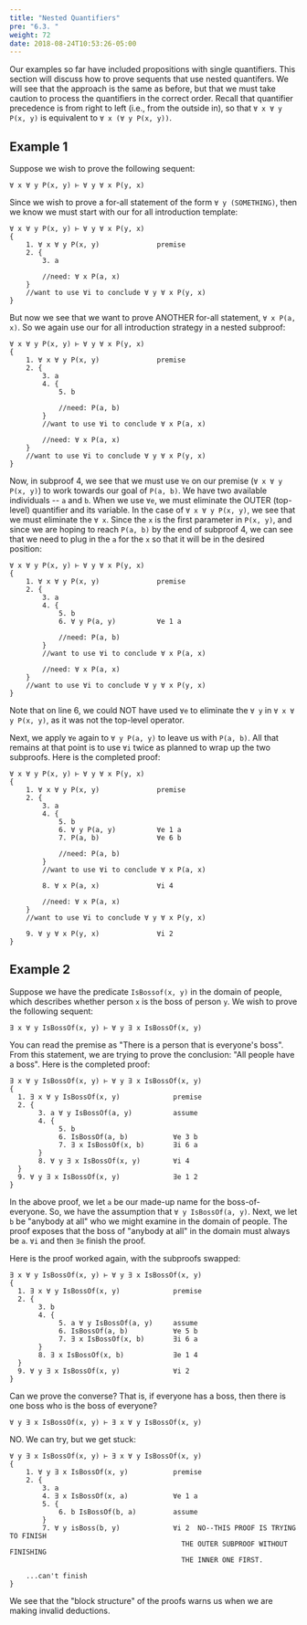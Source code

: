 ```yaml
---
title: "Nested Quantifiers"
pre: "6.3. "
weight: 72
date: 2018-08-24T10:53:26-05:00
---
```


Our examples so far have included propositions with single quantifiers. This section will discuss how to prove sequents that use nested quantifers. We will see that the approach is the same as before, but that we must take caution to process the quantifiers in the correct order. Recall that quantifier precedence is from right to left (i.e., from the outside in), so that `∀ x ∀ y P(x, y)` is equivalent to `∀ x (∀ y P(x, y))`.

## Example 1

Suppose we wish to prove the following sequent:

```text
∀ x ∀ y P(x, y) ⊢ ∀ y ∀ x P(y, x)
```

Since we wish to prove a for-all statement of the form `∀ y (SOMETHING)`, then we know we must start with our for all introduction template:

```text
∀ x ∀ y P(x, y) ⊢ ∀ y ∀ x P(y, x)
{
    1. ∀ x ∀ y P(x, y)              premise
    2. {
        3. a 
        
        //need: ∀ x P(a, x)
    }
    //want to use ∀i to conclude ∀ y ∀ x P(y, x)
}
```
But now we see that we want to prove ANOTHER for-all statement, `∀ x P(a, x)`. So we again use our for all introduction strategy in a nested subproof:

```text
∀ x ∀ y P(x, y) ⊢ ∀ y ∀ x P(y, x)
{
    1. ∀ x ∀ y P(x, y)              premise
    2. {
        3. a 
        4. {
            5. b

            //need: P(a, b)
        }
        //want to use ∀i to conclude ∀ x P(a, x)

        //need: ∀ x P(a, x)
    }
    //want to use ∀i to conclude ∀ y ∀ x P(y, x)
}
```

Now, in subproof 4, we see that we must use `∀e` on our premise (`∀ x ∀ y P(x, y)`) to work towards our goal of `P(a, b)`. We have two available individuals -- `a` and `b`. When we use `∀e`, we must eliminate the OUTER (top-level) quantifier and its variable. In the case of `∀ x ∀ y P(x, y)`, we see that we must eliminate the `∀ x`. Since the `x` is the first parameter in `P(x, y)`, and since we are hoping to reach `P(a, b)` by the end of subproof 4, we can see that we need to plug in the `a` for the `x` so that it will be in the desired position:

```text
∀ x ∀ y P(x, y) ⊢ ∀ y ∀ x P(y, x)
{
    1. ∀ x ∀ y P(x, y)              premise
    2. {
        3. a 
        4. {
            5. b
            6. ∀ y P(a, y)          ∀e 1 a

            //need: P(a, b)
        }
        //want to use ∀i to conclude ∀ x P(a, x)

        //need: ∀ x P(a, x)
    }
    //want to use ∀i to conclude ∀ y ∀ x P(y, x)
}
```

Note that on line 6, we could NOT have used `∀e` to eliminate the `∀ y` in `∀ x ∀ y P(x, y)`, as it was not the top-level operator. 

Next, we apply `∀e` again to `∀ y P(a, y)` to leave us with `P(a, b)`. All that remains at that point is to use `∀i` twice as planned to wrap up the two subproofs. Here is the completed proof:

```text
∀ x ∀ y P(x, y) ⊢ ∀ y ∀ x P(y, x)
{
    1. ∀ x ∀ y P(x, y)              premise
    2. {
        3. a 
        4. {
            5. b
            6. ∀ y P(a, y)          ∀e 1 a
            7. P(a, b)              ∀e 6 b

            //need: P(a, b)
        }
        //want to use ∀i to conclude ∀ x P(a, x)

        8. ∀ x P(a, x)              ∀i 4

        //need: ∀ x P(a, x)
    }
    //want to use ∀i to conclude ∀ y ∀ x P(y, x)

    9. ∀ y ∀ x P(y, x)              ∀i 2
}
```

## Example 2

Suppose we have the predicate `IsBossof(x, y)` in the domain of people, which describes whether person `x` is the boss of person `y`. We wish to prove the following sequent:

```text
∃ x ∀ y IsBossOf(x, y) ⊢ ∀ y ∃ x IsBossOf(x, y)
```

You can read the premise as "There is a person that is everyone's boss". From this statement, we are trying to prove the conclusion: "All people have a boss". Here is the completed proof:

```text
∃ x ∀ y IsBossOf(x, y) ⊢ ∀ y ∃ x IsBossOf(x, y)
{
  1. ∃ x ∀ y IsBossOf(x, y)             premise
  2. {
       3. a ∀ y IsBossOf(a, y)          assume
       4. {
            5. b
            6. IsBossOf(a, b)           ∀e 3 b
            7. ∃ x IsBossOf(x, b)       ∃i 6 a
       }
       8. ∀ y ∃ x IsBossOf(x, y)        ∀i 4
  }
  9. ∀ y ∃ x IsBossOf(x, y)             ∃e 1 2
}
```

In the above proof, we let `a` be our made-up name for the boss-of-everyone. So, we have the assumption that `∀ y IsBossOf(a, y)`. Next, we let `b` be "anybody at all" who we might examine in the domain of people. The proof exposes that the boss of "anybody at all" in the domain must always be `a`. `∀i` and then `∃e` finish the proof.

Here is the proof worked again, with the subproofs swapped:

```text
∃ x ∀ y IsBossOf(x, y) ⊢ ∀ y ∃ x IsBossOf(x, y)
{
  1. ∃ x ∀ y IsBossOf(x, y)             premise
  2. {
       3. b
       4. {
            5. a ∀ y IsBossOf(a, y)     assume
            6. IsBossOf(a, b)           ∀e 5 b
            7. ∃ x IsBossOf(x, b)       ∃i 6 a
       }
       8. ∃ x IsBossOf(x, b)            ∃e 1 4
  }
  9. ∀ y ∃ x IsBossOf(x, y)             ∀i 2
}
```

Can we prove the converse? That is, if everyone has a boss, then there is one boss who is the boss of everyone?

```text
∀ y ∃ x IsBossOf(x, y) ⊢ ∃ x ∀ y IsBossOf(x, y)
```

NO. We can try, but we get stuck:

```text
∀ y ∃ x IsBossOf(x, y) ⊢ ∃ x ∀ y IsBossOf(x, y)
{
    1. ∀ y ∃ x IsBossOf(x, y)           premise
    2. {
        3. a
        4. ∃ x IsBossOf(x, a)           ∀e 1 a
        5. {
            6. b IsBossOf(b, a)         assume
        }
        7. ∀ y isBoss(b, y)             ∀i 2  NO--THIS PROOF IS TRYING TO FINISH
                                          THE OUTER SUBPROOF WITHOUT FINISHING
                                          THE INNER ONE FIRST.

    ...can't finish
}
```

We see that the "block structure" of the proofs warns us when we are making invalid deductions.